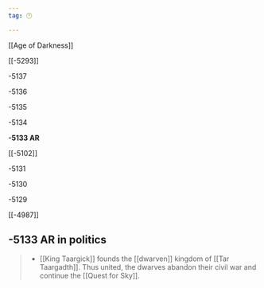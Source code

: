 ```yaml
---
tag: 🕛

---
```

[[Age of Darkness]]


[[-5293]]

-5137

-5136

-5135

-5134

**-5133 AR**

[[-5102]]

-5131

-5130

-5129

[[-4987]]



## -5133 AR in politics

>  - [[King Taargick]] founds the [[dwarven]] kingdom of [[Tar Taargadth]].  Thus united, the dwarves abandon their civil war and continue the [[Quest for Sky]].






